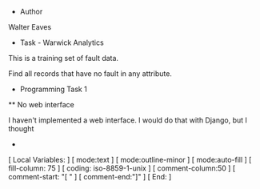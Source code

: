 * Author

Walter Eaves

* Task - Warwick Analytics

This is a training set of fault data.

Find all records that have no fault in any attribute.

* Programming Task 1

** No web interface

I haven't implemented a web interface. I would do that with Django, but I thought

* 

[  Local Variables: ]
[  mode:text ]
[  mode:outline-minor ]
[  mode:auto-fill ]
[  fill-column: 75 ]
[  coding: iso-8859-1-unix ]
[  comment-column:50 ]
[  comment-start: "[  "  ]
[  comment-end:"]" ]
[  End: ]

